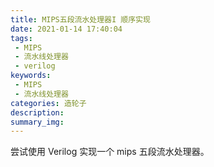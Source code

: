 ```yaml
---
title: MIPS五段流水处理器I 顺序实现
date: 2021-01-14 17:40:04
tags:
 - MIPS
 - 流水线处理器
 - verilog
keywords:
 - MIPS
 - 流水线处理器
categories: 造轮子
description:
summary_img:
---
```


尝试使用 Verilog 实现一个 mips 五段流水处理器。

<!-- more -->
